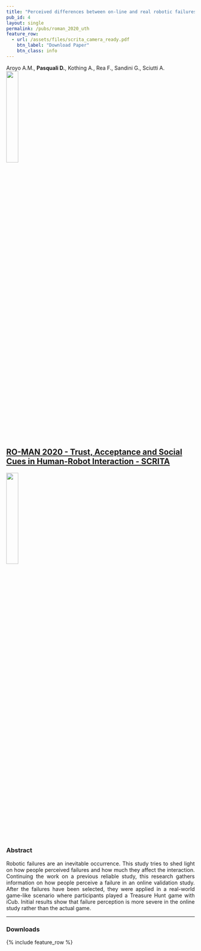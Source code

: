 ```yaml
---
title: "Perceived differences between on-line and real robotic failures"
pub_id: 4
layout: single
permalink: /pubs/roman_2020_uth
feature_row:
  - url: /assets/files/scrita_camera_ready.pdf
    btn_label: "Download Paper"
    btn_class: info
---
```


Aroyo A.M., **Pasquali D.**, Kothing A., Rea F., Sandini G., Sciutti A.
<img width="25%" src="../../assets/images/hri.png">

## [ RO-MAN 2020 - Trust, Acceptance and Social Cues in Human-Robot Interaction - SCRITA](http://scrita.herts.ac.uk/2020/)

<img width="25%" src="../../assets/images/ws_uth.jpg">

### Abstract
<div style="text-align: justify">
Robotic failures are an inevitable occurrence. This study tries to shed light on how people perceived failures and how much they affect the interaction. Continuing the work on a previous reliable study, this research gathers information on how people perceive a failure in an online validation study. After the failures have been selected, they were applied in a real-world game-like scenario where participants played a Treasure Hunt game with iCub. Initial results show that failure perception is more severe in the online study rather than the actual game.
</div>

---


### Downloads

{% include feature_row %}